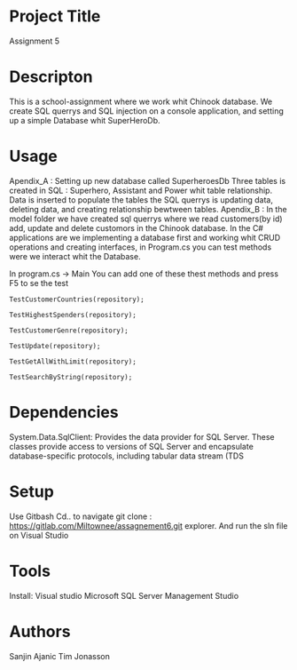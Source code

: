 # Project Title
Assignment 5

# Descripton 
This is a school-assignment where we work whit Chinook database. We create SQL querrys and SQL injection on a console application, and setting up a simple Database whit SuperHeroDb.

# Usage
Apendix_A : Setting up new database called SuperheroesDb Three tables is created in SQL : Superhero, Assistant and Power whit table relationship. Data is inserted to populate the tables the SQL querrys is updating data, deleting data, and creating relationship bewtween tables.
Apendix_B :
In the model folder we have created sql querrys where we read customers(by id) add, update and delete customors in the Chinook database.
In the C# applications are we implementing a database first and working whit CRUD operations and creating interfaces, in Program.cs you can test methods were we interact whit the Database.

In program.cs -> Main
You can add one of these thest methods and press F5 to se the test
```
TestCustomerCountries(repository);

TestHighestSpenders(repository);

TestCustomerGenre(repository);

TestUpdate(repository);

TestGetAllWithLimit(repository);

TestSearchByString(repository);
```

# Dependencies
System.Data.SqlClient:
Provides the data provider for SQL Server. These classes provide access to versions of SQL Server and encapsulate database-specific protocols, including tabular data stream (TDS

# Setup
Use Gitbash
Cd.. to navigate
git clone : https://gitlab.com/Miltownee/assagnement6.git
explorer.
And run the sln file on Visual Studio

# Tools
Install: 
Visual studio
Microsoft SQL Server Management Studio

# Authors
Sanjin Ajanic 
Tim Jonasson
